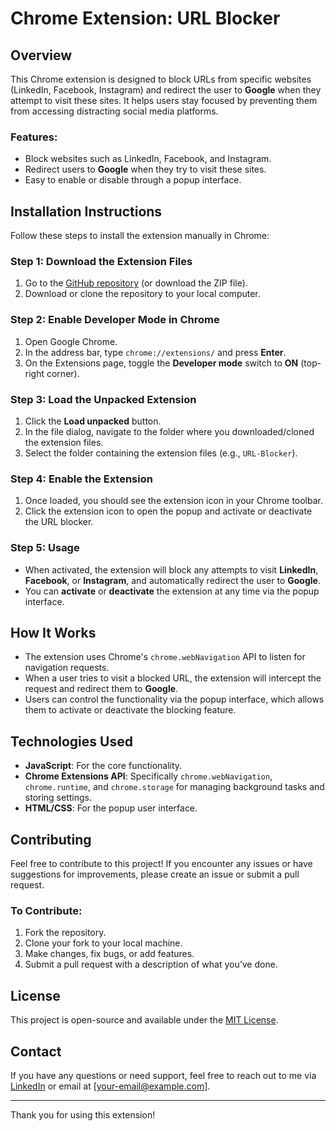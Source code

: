 # Chrome Extension: URL Blocker

## Overview

This Chrome extension is designed to block URLs from specific websites (LinkedIn, Facebook, Instagram) and redirect the user to **Google** when they attempt to visit these sites. It helps users stay focused by preventing them from accessing distracting social media platforms.

### Features:
- Block websites such as LinkedIn, Facebook, and Instagram.
- Redirect users to **Google** when they try to visit these sites.
- Easy to enable or disable through a popup interface.

## Installation Instructions

Follow these steps to install the extension manually in Chrome:

### Step 1: Download the Extension Files
1. Go to the [GitHub repository](https://github.com/your-repo-url) (or download the ZIP file).
2. Download or clone the repository to your local computer.

### Step 2: Enable Developer Mode in Chrome
1. Open Google Chrome.
2. In the address bar, type `chrome://extensions/` and press **Enter**.
3. On the Extensions page, toggle the **Developer mode** switch to **ON** (top-right corner).

### Step 3: Load the Unpacked Extension
1. Click the **Load unpacked** button.
2. In the file dialog, navigate to the folder where you downloaded/cloned the extension files.
3. Select the folder containing the extension files (e.g., `URL-Blocker`).

### Step 4: Enable the Extension
1. Once loaded, you should see the extension icon in your Chrome toolbar.
2. Click the extension icon to open the popup and activate or deactivate the URL blocker.

### Step 5: Usage
- When activated, the extension will block any attempts to visit **LinkedIn**, **Facebook**, or **Instagram**, and automatically redirect the user to **Google**.
- You can **activate** or **deactivate** the extension at any time via the popup interface.

## How It Works
- The extension uses Chrome's `chrome.webNavigation` API to listen for navigation requests.
- When a user tries to visit a blocked URL, the extension will intercept the request and redirect them to **Google**.
- Users can control the functionality via the popup interface, which allows them to activate or deactivate the blocking feature.

## Technologies Used
- **JavaScript**: For the core functionality.
- **Chrome Extensions API**: Specifically `chrome.webNavigation`, `chrome.runtime`, and `chrome.storage` for managing background tasks and storing settings.
- **HTML/CSS**: For the popup user interface.

## Contributing

Feel free to contribute to this project! If you encounter any issues or have suggestions for improvements, please create an issue or submit a pull request.

### To Contribute:
1. Fork the repository.
2. Clone your fork to your local machine.
3. Make changes, fix bugs, or add features.
4. Submit a pull request with a description of what you’ve done.

## License
This project is open-source and available under the [MIT License](LICENSE).

## Contact
If you have any questions or need support, feel free to reach out to me via [LinkedIn](https://www.linkedin.com/in/your-profile) or email at [your-email@example.com].

---

Thank you for using this extension!
